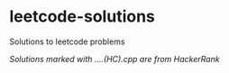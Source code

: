 # leetcode-solutions
Solutions to leetcode problems

*Solutions marked with ....(HC).cpp are from HackerRank*